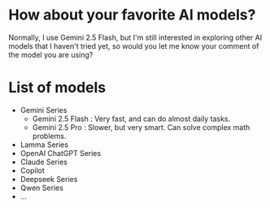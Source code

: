 # How about your favorite AI models?
Normally, I use Gemini 2.5 Flash, but I'm still interested in exploring other AI models that I haven't tried yet, so would you let me know your comment of the model you are using?

# List of models
- Gemini Series
  - Gemini 2.5 Flash : Very fast, and can do almost daily tasks.
  - Gemini 2.5 Pro : Slower, but very smart. Can solve complex math problems.
- Lamma Series
- OpenAI ChatGPT Series
- Claude Series
- Copilot
- Deepseek Series
- Qwen Series
- ...
